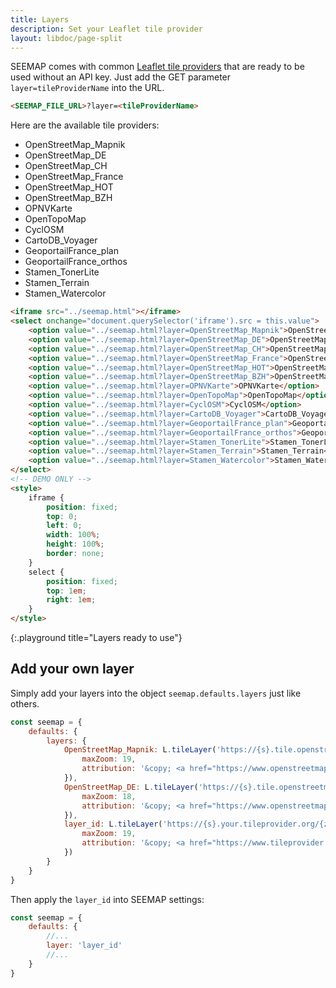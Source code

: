 ```yaml
---
title: Layers
description: Set your Leaflet tile provider
layout: libdoc/page-split
---
```


SEEMAP comes with common [Leaflet tile providers](https://github.com/leaflet-extras/leaflet-providers) that are ready to be used without an API key. Just add the GET parameter `layer=tileProviderName` into the URL.

```html
<SEEMAP_FILE_URL>?layer=<tileProviderName>
```

 Here are the available tile providers:

* OpenStreetMap_Mapnik
* OpenStreetMap_DE
* OpenStreetMap_CH
* OpenStreetMap_France
* OpenStreetMap_HOT
* OpenStreetMap_BZH
* OPNVKarte
* OpenTopoMap
* CyclOSM
* CartoDB_Voyager
* GeoportailFrance_plan
* GeoportailFrance_orthos
* Stamen_TonerLite
* Stamen_Terrain
* Stamen_Watercolor

```html
<iframe src="../seemap.html"></iframe>
<select onchange="document.querySelector('iframe').src = this.value">
    <option value="../seemap.html?layer=OpenStreetMap_Mapnik">OpenStreetMap_Mapnik</option>
    <option value="../seemap.html?layer=OpenStreetMap_DE">OpenStreetMap_DE</option>
    <option value="../seemap.html?layer=OpenStreetMap_CH">OpenStreetMap_CH</option>
    <option value="../seemap.html?layer=OpenStreetMap_France">OpenStreetMap_France</option>
    <option value="../seemap.html?layer=OpenStreetMap_HOT">OpenStreetMap_HOT</option>
    <option value="../seemap.html?layer=OpenStreetMap_BZH">OpenStreetMap_BZH</option>
    <option value="../seemap.html?layer=OPNVKarte">OPNVKarte</option>
    <option value="../seemap.html?layer=OpenTopoMap">OpenTopoMap</option>
    <option value="../seemap.html?layer=CyclOSM">CyclOSM</option>
    <option value="../seemap.html?layer=CartoDB_Voyager">CartoDB_Voyager</option>
    <option value="../seemap.html?layer=GeoportailFrance_plan">GeoportailFrance_plan</option>
    <option value="../seemap.html?layer=GeoportailFrance_orthos">GeoportailFrance_orthos</option>
    <option value="../seemap.html?layer=Stamen_TonerLite">Stamen_TonerLite</option>
    <option value="../seemap.html?layer=Stamen_Terrain">Stamen_Terrain</option>
    <option value="../seemap.html?layer=Stamen_Watercolor">Stamen_Watercolor</option>
</select>
<!-- DEMO ONLY -->
<style>
    iframe {
        position: fixed;
        top: 0;
        left: 0;
        width: 100%;
        height: 100%;
        border: none;
    }
    select {
        position: fixed;
        top: 1em;
        right: 1em;
    }
</style>
```
{:.playground title="Layers ready to use"}

## Add your own layer

Simply add your layers into the object `seemap.defaults.layers` just like others.

```javascript
const seemap = {
    defaults: {
        layers: {
            OpenStreetMap_Mapnik: L.tileLayer('https://{s}.tile.openstreetmap.org/{z}/{x}/{y}.png', {
                maxZoom: 19,
                attribution: '&copy; <a href="https://www.openstreetmap.org/copyright">OpenStreetMap</a> contributors'
            }),
            OpenStreetMap_DE: L.tileLayer('https://{s}.tile.openstreetmap.de/{z}/{x}/{y}.png', {
                maxZoom: 18,
                attribution: '&copy; <a href="https://www.openstreetmap.org/copyright">OpenStreetMap</a> contributors'
            }),
            layer_id: L.tileLayer('https://{s}.your.tileprovider.org/{z}/{x}/{y}.png', {
                maxZoom: 19,
                attribution: '&copy; <a href="https://www.tileprovider.org/copyright">Your copyright</a> etc'
            })
        }
    }
}
```

Then apply the `layer_id` into SEEMAP settings:

```javascript
const seemap = {
    defaults: {
        //...
        layer: 'layer_id'
        //...
    }
}
```

